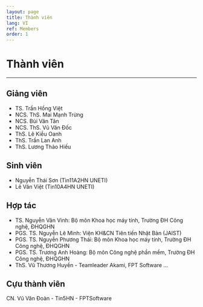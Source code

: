 ```yaml
---
layout: page
title: Thành viên
lang: VI
ref: Members
order: 1
---
```

# Thành viên
---

## Giảng viên 
* TS. Trần Hồng Việt
* NCS. ThS. Mai Mạnh Trừng
* NCS. Bùi Văn Tân
* NCS. ThS. Vũ Văn Đốc
* ThS. Lê Kiều Oanh
* ThS. Trần Lan Anh
* ThS. Lương Thảo Hiếu

## Sinh viên
* Nguyễn Thái Sơn (Tin11A2HN UNETI)
* Lê Văn Việt (Tin10A4HN UNETI)


## Hợp tác
* TS. Nguyễn Văn Vinh: Bộ môn Khoa học máy tính, Trường ĐH Công nghệ, ĐHQGHN
* PGS. TS. Nguyễn Lê Minh: Viện KH&CN Tiên tiến Nhật Bản (JAIST)
* PGS. TS. Nguyễn Phương Thái: Bộ môn Khoa học máy tính, Trường ĐH Công nghệ, ĐHQGHN
* PGS. TS. Trương Anh Hoàng: Bộ môn Công nghệ phần mềm, Trường ĐH Công nghệ, ĐHQGHN
* ThS. Vũ Thương Huyền - Teamleader Akami, FPT Software
...

## Cựu thành viên
CN. Vũ Văn Đoàn - Tin5HN - FPTSoftware


